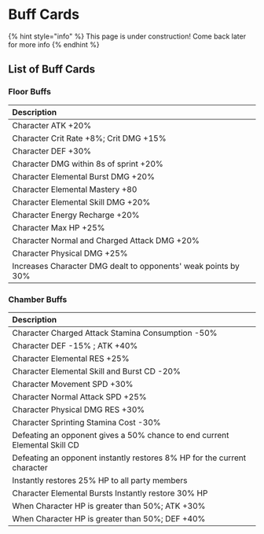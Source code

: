 # Buff Cards

{% hint style="info" %}
This page is under construction! Come back later for more info
{% endhint %}

## List of Buff Cards

### Floor Buffs

| Description |
| :--- |
| Character ATK +20% |
| Character Crit Rate +8%; Crit DMG +15% |
| Character DEF +30% |
| Character DMG within 8s of sprint +20% |
| Character Elemental Burst DMG +20% |
| Character Elemental Mastery +80 |
| Character Elemental Skill DMG +20% |
| Character Energy Recharge +20% |
| Character Max HP +25% |
| Character Normal and Charged Attack DMG +20% |
| Character Physical DMG +25% |
| Increases Character DMG dealt to opponents' weak points by 30% |

### Chamber Buffs

| Description |
| :--- |
| Character Charged Attack Stamina Consumption -50% |
| Character DEF -15% ; ATK +40% |
| Character Elemental RES +25% |
| Character Elemental Skill and Burst CD -20% |
| Character Movement SPD +30% |
| Character Normal Attack SPD +25% |
| Character Physical DMG RES +30% |
| Character Sprinting Stamina Cost -30% |
| Defeating an opponent gives a 50% chance to end current Elemental Skill CD |
| Defeating an opponent instantly restores 8% HP for the current character |
| Instantly restores 25% HP to all party members |
| Character Elemental Bursts Instantly restore 30% HP |
| When Character HP is greater than 50%; ATK +30% |
| When Character HP is greater than 50%; DEF +40% |

